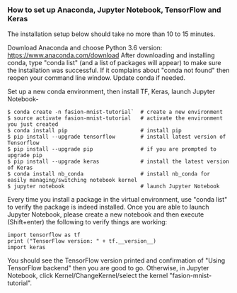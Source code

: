 ### How to set up Anaconda, Jupyter Notebook, TensorFlow and Keras

The installation setup below should take no more than 10 to 15 minutes. 

Download Anaconda and choose Python 3.6 version: https://www.anaconda.com/download 
After downloading and installing conda, type "conda list" (and a list of packages will appear) to make sure the installation was successful. If it complains about "conda not found" then reopen your command line window. Update conda if needed. 

Set up a new conda environment, then install TF, Keras, launch Jupyter Notebook- 

```
$ conda create -n fasion-mnist-tutorial`  # create a new environment  
$ source activate fasion-mnist-tutorial   # activate the environment you just created 
$ conda install pip                       # install pip  
$ pip install --upgrade tensorflow        # install latest version of Tensorflow 
$ pip install --upgrade pip               # if you are prompted to upgrade pip 
$ pip install --upgrade keras             # install the latest version of Keras 
$ conda install nb_conda                  # install nb_conda for easily managing/switching notebook kernel 
$ jupyter notebook                        # launch Jupyter Notebook 
```
Every time you install a package in the virtual environment, use "conda list" to verify the package is indeed installed. 
Once you are able to launch Jupyter Notebook, please create a new notebook and then execute (Shift+enter) 
the following to verify things are working:  

```
import tensorflow as tf 
print ("TensorFlow version: " + tf.__version__) 
import keras 
```
 
You should see the TensorFlow version printed and confirmation of "Using TensorFlow backend" then you are good to go. 
Otherwise, in Jupyter Notebook, click Kernel/ChangeKernel/select the kernel "fasion-mnist-tutorial". 
